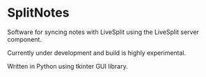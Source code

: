 # SplitNotes
Software for syncing notes with LiveSplit using the LiveSplit server component.

Currently under development and build is highly experimental.

Written in Python using tkinter GUI library.
